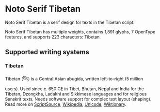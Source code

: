 
# Noto Serif Tibetan

Noto Serif Tibetan is a serif design for texts in the Tibetan script. 

Noto Serif Tibetan has multiple weights, contains 1,891 glyphs, 7 OpenType features, and supports 223 characters: Tibetan.


## Supported writing systems


### Tibetan

Tibetan (བོད) is a Central Asian abugida, written left-to-right (5 million users). Used since c. 650 CE in Tibet, Bhutan, Nepal and India for the Tibetan, Dzongkha, Ladakhi and Sikkimese languages and for religious Sanskrit texts. Needs software support for complex text layout (shaping). Read more on [ScriptSource](https://scriptsource.org/scr/Tibt), [Wikipedia](https://en.wikipedia.org/wiki/ISO_15924:Tibt), [Unicode](https://www.unicode.org/versions/Unicode13.0.0/ch13.pdf#G31615), [Wiktionary](https://en.wiktionary.org/wiki/Category:Tibetan_script).

